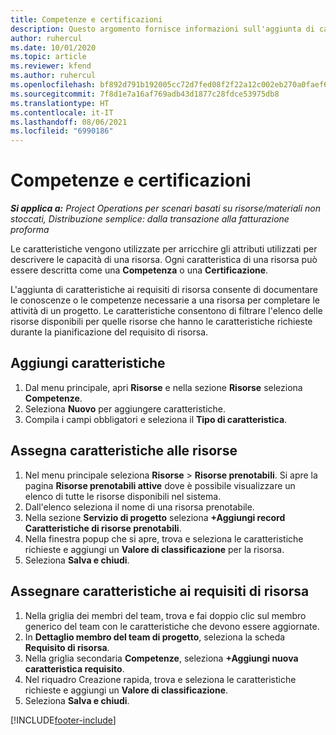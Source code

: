 ```yaml
---
title: Competenze e certificazioni
description: Questo argomento fornisce informazioni sull'aggiunta di caratteristiche di competenze e certificazioni alle risorse.
author: ruhercul
ms.date: 10/01/2020
ms.topic: article
ms.reviewer: kfend
ms.author: ruhercul
ms.openlocfilehash: bf892d791b192005cc72d7fed08f2f22a12c002eb270a0faef6ae476fafafc20
ms.sourcegitcommit: 7f8d1e7a16af769adb43d1877c28fdce53975db8
ms.translationtype: HT
ms.contentlocale: it-IT
ms.lasthandoff: 08/06/2021
ms.locfileid: "6990186"
---
```

# <a name="skills-and-certifications"></a>Competenze e certificazioni
_**Si applica a:** Project Operations per scenari basati su risorse/materiali non stoccati, Distribuzione semplice: dalla transazione alla fatturazione proforma_

Le caratteristiche vengono utilizzate per arricchire gli attributi utilizzati per descrivere le capacità di una risorsa. Ogni caratteristica di una risorsa può essere descritta come una **Competenza** o una **Certificazione**.

L'aggiunta di caratteristiche ai requisiti di risorsa consente di documentare le conoscenze o le competenze necessarie a una risorsa per completare le attività di un progetto. Le caratteristiche consentono di filtrare l'elenco delle risorse disponibili per quelle risorse che hanno le caratteristiche richieste durante la pianificazione del requisito di risorsa.

## <a name="add-characteristics"></a>Aggiungi caratteristiche

1. Dal menu principale, apri **Risorse** e nella sezione **Risorse** seleziona **Competenze**.
2. Seleziona **Nuovo** per aggiungere caratteristiche.
3. Compila i campi obbligatori e seleziona il **Tipo di caratteristica**.

## <a name="assign-characteristics-to-resources"></a>Assegna caratteristiche alle risorse

1. Nel menu principale seleziona **Risorse** > **Risorse prenotabili**. Si apre la pagina **Risorse prenotabili attive** dove è possibile visualizzare un elenco di tutte le risorse disponibili nel sistema.
2. Dall'elenco seleziona il nome di una risorsa prenotabile.
3. Nella sezione **Servizio di progetto** seleziona **+Aggiungi record Caratteristiche di risorse prenotabili**.
4. Nella finestra popup che si apre, trova e seleziona le caratteristiche richieste e aggiungi un **Valore di classificazione** per la risorsa.
5. Seleziona **Salva e chiudi**.

## <a name="assign-characteristics-to-resource-requirements"></a>Assegnare caratteristiche ai requisiti di risorsa

1. Nella griglia dei membri del team, trova e fai doppio clic sul membro generico del team con le caratteristiche che devono essere aggiornate.
2. In **Dettaglio membro del team di progetto**, seleziona la scheda **Requisito di risorsa**.
3. Nella griglia secondaria **Competenze**, seleziona **+Aggiungi nuova caratteristica requisito**.
4. Nel riquadro Creazione rapida, trova e seleziona le caratteristiche richieste e aggiungi un **Valore di classificazione**.
5. Seleziona **Salva e chiudi**.

[!INCLUDE[footer-include](../includes/footer-banner.md)]